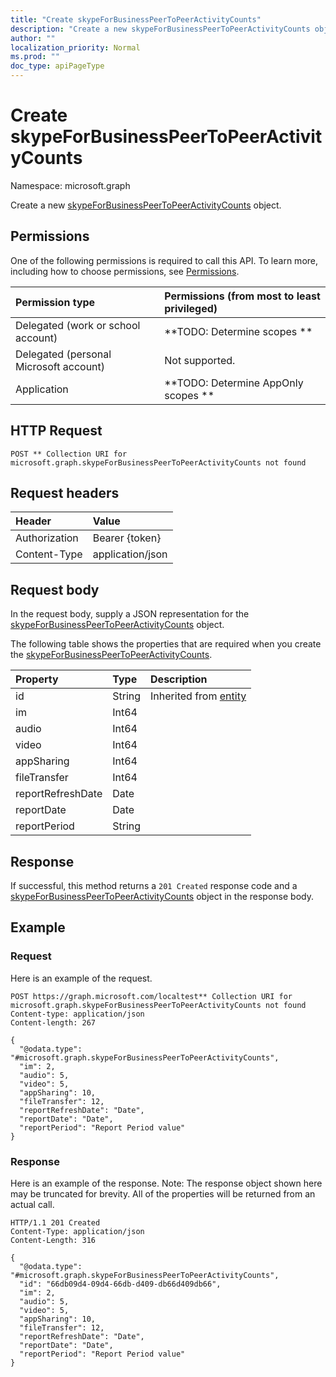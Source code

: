 ```yaml
---
title: "Create skypeForBusinessPeerToPeerActivityCounts"
description: "Create a new skypeForBusinessPeerToPeerActivityCounts object."
author: ""
localization_priority: Normal
ms.prod: ""
doc_type: apiPageType
---
```


# Create skypeForBusinessPeerToPeerActivityCounts

Namespace: microsoft.graph

Create a new [skypeForBusinessPeerToPeerActivityCounts](../resources/skypeforbusinesspeertopeeractivitycounts.md) object.

## Permissions
One of the following permissions is required to call this API. To learn more, including how to choose permissions, see [Permissions](/concepts/permissions-reference.md).

|Permission type|Permissions (from most to least privileged)|
|:---|:---|
|Delegated (work or school account)|**TODO: Determine scopes **|
|Delegated (personal Microsoft account)|Not supported.|
|Application|**TODO: Determine AppOnly scopes **|

## HTTP Request
<!-- {
  "blockType": "ignored"
}
-->
``` http
POST ** Collection URI for microsoft.graph.skypeForBusinessPeerToPeerActivityCounts not found
```

## Request headers
|Header|Value|
|:---|:---|
|Authorization|Bearer {token}|
|Content-Type|application/json|

## Request body
In the request body, supply a JSON representation for the [skypeForBusinessPeerToPeerActivityCounts](../resources/skypeforbusinesspeertopeeractivitycounts.md) object.

The following table shows the properties that are required when you create the [skypeForBusinessPeerToPeerActivityCounts](../resources/skypeforbusinesspeertopeeractivitycounts.md).

|Property|Type|Description|
|:---|:---|:---|
|id|String| Inherited from [entity](../resources/entity.md)|
|im|Int64||
|audio|Int64||
|video|Int64||
|appSharing|Int64||
|fileTransfer|Int64||
|reportRefreshDate|Date||
|reportDate|Date||
|reportPeriod|String||



## Response
If successful, this method returns a `201 Created` response code and a [skypeForBusinessPeerToPeerActivityCounts](../resources/skypeforbusinesspeertopeeractivitycounts.md) object in the response body.

## Example

### Request
Here is an example of the request.
<!-- {
  "blockType": "request",
  "name": "create_skypeforbusinesspeertopeeractivitycounts_from_"
}
-->
``` http
POST https://graph.microsoft.com/localtest** Collection URI for microsoft.graph.skypeForBusinessPeerToPeerActivityCounts not found
Content-type: application/json
Content-length: 267

{
  "@odata.type": "#microsoft.graph.skypeForBusinessPeerToPeerActivityCounts",
  "im": 2,
  "audio": 5,
  "video": 5,
  "appSharing": 10,
  "fileTransfer": 12,
  "reportRefreshDate": "Date",
  "reportDate": "Date",
  "reportPeriod": "Report Period value"
}
```

### Response
Here is an example of the response. Note: The response object shown here may be truncated for brevity. All of the properties will be returned from an actual call.
<!-- {
  "blockType": "response",
  "truncated": true,
  "@odata.type": "microsoft.graph.skypeforbusinesspeertopeeractivitycounts"
}
-->
``` http
HTTP/1.1 201 Created
Content-Type: application/json
Content-Length: 316

{
  "@odata.type": "#microsoft.graph.skypeForBusinessPeerToPeerActivityCounts",
  "id": "66db09d4-09d4-66db-d409-db66d409db66",
  "im": 2,
  "audio": 5,
  "video": 5,
  "appSharing": 10,
  "fileTransfer": 12,
  "reportRefreshDate": "Date",
  "reportDate": "Date",
  "reportPeriod": "Report Period value"
}
```

